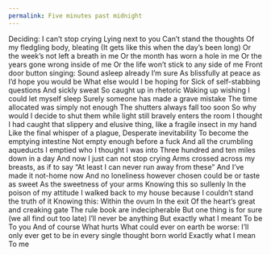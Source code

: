 ```yaml
---
permalink: Five minutes past midnight
---
```

Deciding: I can’t stop crying 
Lying next to you 
Can’t stand the thoughts
Of my fledgling body, bleating
(It gets like this when the day’s been long)
Or the week’s not left a breath in me 
Or the month has worn a hole in me 
Or the years gone wrong inside of me 
Or the life won’t stick to any side of me 
Front door button singing: 
Sound asleep already 
I’m sure 
As blissfully at peace as I’d hope you would be 
What else would I be hoping for 
Sick of self-stabbing questions 
And sickly sweat 
So caught up in rhetoric 
Waking up wishing 
I could let myself sleep 
Surely someone has made a grave mistake 
The time allocated was simply not enough 
The shutters always fall too soon 
So why would I decide to shut them 
while light still bravely enters the room
I thought I had caught that slippery and elusive thing, 
like a fragile insect in my hand 
Like the final whisper of a plague,
Desperate inevitability
To become the emptying intestine 
Not empty enough 
before a fuck 
And all the crumbling aqueducts 
I emptied who I thought I was into 
Three hundred and ten miles down in a day
And now I just can not stop crying 
Arms crossed across my breasts, as if to say 
“At least I can never run away from these” 
And I’ve made it not-home now 
And no loneliness however chosen 
could be or taste as sweet 
As the sweetness of your arms 
Knowing this so sullenly 
In the poison of my attitude 
I walked back to my house 
because I couldn’t stand the truth of it 
Knowing this:
Within the ovum 
In the exit 
Of the heart’s great and creaking gate 
The rule book are indecipherable 
But one thing is for sure 
(we all find out too late) 
 I’ll never be anything 
But exactly what I meant 
To be
To you 
And of course 
What hurts 
What could ever on earth be worse:
I’ll only ever get to be 
in every single thought born world 
Exactly what I mean 
To me